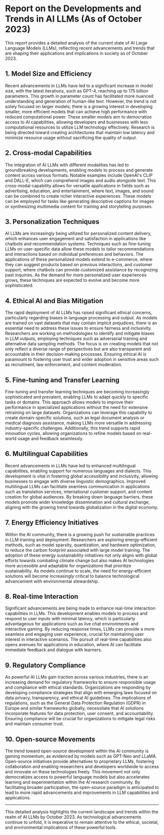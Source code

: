 # Report on the Developments and Trends in AI LLMs (As of October 2023)

This report provides a detailed analysis of the current state of AI Large Language Models (LLMs), reflecting recent advancements and trends that are shaping their applications and implications in society as of October 2023.

## 1. Model Size and Efficiency

Recent advancements in LLMs have led to a significant increase in model size, with the latest iterations, such as GPT-4, reaching up to 175 billion parameters. This growth in parameter count has facilitated more nuanced understanding and generation of human-like text. However, the trend is not solely focused on larger models; there is a growing interest in developing smaller, more efficient models that can achieve high performance with reduced computational power. These smaller models aim to democratize access to AI capabilities, allowing developers and businesses with less computational resources to utilize LLM technology effectively. Research is being directed toward creating architectures that maintain low latency and minimize resource usage without sacrificing the quality of output.

## 2. Cross-modal Capabilities

The integration of AI LLMs with different modalities has led to groundbreaking developments, enabling models to process and generate content across various formats. Notable examples include OpenAI's CLIP and DALL-E, which can comprehend images and audio alongside text. This cross-modal capability allows for versatile applications in fields such as advertising, education, and entertainment, where text, images, and sound can be combined to create richer interactive experiences. These models can be employed for tasks like generating descriptive captions for images or synthesizing multimedia content for training and storytelling purposes.

## 3. Personalization Techniques

AI LLMs are increasingly being utilized for personalized content delivery, which enhances user engagement and satisfaction in applications like chatbots and recommendation systems. Techniques such as fine-tuning LLMs on user-specific data allow these models to tailor recommendations and interactions based on individual preferences and behaviors. The applications of these personalized models extend to e-commerce, where they can suggest products based on previous interactions, and customer support, where chatbots can provide customized assistance by recognizing past inquiries. As the demand for more personalized user experiences grows, these techniques are expected to evolve and become more sophisticated.

## 4. Ethical AI and Bias Mitigation

The rapid deployment of AI LLMs has raised significant ethical concerns, particularly regarding biases in language processing and output. As models are trained on vast datasets that may contain implicit prejudices, there is an essential need to address these issues to ensure fairness and inclusivity. Researchers are working on methodologies to identify and mitigate biases in LLM outputs, employing techniques such as adversarial training and alternative data sampling methods. The focus is on creating models that not only reflect a diverse range of perspectives but are also transparent and accountable in their decision-making processes. Ensuring ethical AI is paramount to fostering user trust and wider adoption in sensitive areas such as recruitment, law enforcement, and content moderation.

## 5. Fine-tuning and Transfer Learning

Fine-tuning and transfer learning techniques are becoming increasingly sophisticated and prevalent, enabling LLMs to adapt quickly to specific tasks or domains. This approach allows models to improve their performance in specialized applications without the need for extensive retraining on large datasets. Organizations can leverage this capability to create domain-specific solutions, such as legal document analysis or medical diagnosis assistance, making LLMs more versatile in addressing industry-specific challenges. Additionally, this trend supports rapid innovation cycles, allowing organizations to refine models based on real-world usage and feedback seamlessly.

## 6. Multilingual Capabilities

Recent advancements in LLMs have led to enhanced multilingual capabilities, enabling support for numerous languages and dialects. This development is vital in fostering global accessibility and inclusivity, allowing businesses to engage with diverse linguistic demographics. Improved multilingual LLMs can facilitate seamless communication in applications such as translation services, international customer support, and content creation for global audiences. By breaking down language barriers, these models promote wider knowledge dissemination and cultural exchange, aligning with the growing trend towards globalization in the digital economy.

## 7. Energy Efficiency Initiatives

Within the AI community, there is a growing push for sustainable practices in LLM training and deployment. Researchers are exploring energy-efficient methods, such as model sparsity, quantization, and hardware optimization, to reduce the carbon footprint associated with large model training. The adoption of these energy sustainability initiatives not only aligns with global efforts towards combating climate change but also makes AI technologies more accessible and adaptable for organizations that prioritize sustainability. As models continue to scale, the need for energy-efficient solutions will become increasingly critical to balance technological advancement with environmental stewardship.

## 8. Real-time Interaction

Significant advancements are being made to enhance real-time interaction capabilities in LLMs. This development enables models to process and respond to user inputs with minimal latency, which is particularly advantageous for applications such as live chat environments and interactive gaming. By reducing response times, LLMs can provide a more seamless and engaging user experience, crucial for maintaining user interest in interactive scenarios. The pursuit of real-time capabilities also opens avenues for applications in education, where AI can facilitate immediate feedback and dialogue with learners.

## 9. Regulatory Compliance

As powerful AI LLMs gain traction across various industries, there is an increasing demand for regulatory frameworks to ensure responsible usage and compliance with ethical standards. Organizations are responding by developing compliance strategies that align with emerging laws focused on data privacy, transparency, and ethical AI guidelines. The implications of regulations, such as the General Data Protection Regulation (GDPR) in Europe and similar frameworks globally, necessitate that AI solutions incorporate features for data protection, user consent, and accountability. Ensuring compliance will be crucial for organizations to mitigate legal risks and maintain consumer trust.

## 10. Open-source Movements

The trend toward open-source development within the AI community is gaining momentum, as evidenced by models such as GPT-Neo and LLaMA. Open-source initiatives provide alternatives to proprietary LLMs, fostering collaboration and enabling researchers and developers worldwide to access and innovate on these technologies freely. This movement not only democratizes access to powerful language models but also accelerates learning and experimentation within the AI research community. By facilitating broader participation, the open-source paradigm is anticipated to lead to more rapid advancements and improvements in LLM capabilities and applications.

---

This detailed analysis highlights the current landscape and trends within the realm of AI LLMs by October 2023. As technological advancements continue to unfold, it is imperative to remain attentive to the ethical, societal, and environmental implications of these powerful tools.